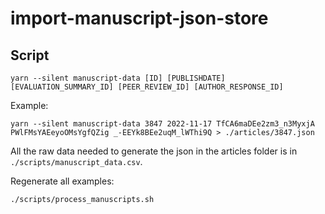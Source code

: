 # import-manuscript-json-store

## Script

```shell
yarn --silent manuscript-data [ID] [PUBLISHDATE] [EVALUATION_SUMMARY_ID] [PEER_REVIEW_ID] [AUTHOR_RESPONSE_ID]
```

Example:

```shell
yarn --silent manuscript-data 3847 2022-11-17 TfCA6maDEe2zm3_n3MyxjA PWlFMsYAEeyoOMsYgfQZig _-EEYk8BEe2uqM_lWThi9Q > ./articles/3847.json
```

All the raw data needed to generate the json in the articles folder is in `./scripts/manuscript_data.csv`.

Regenerate all examples:

```shell
./scripts/process_manuscripts.sh
```
